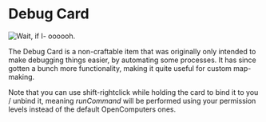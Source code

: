 # Debug Card

![Wait, if I- oooooh.](oredict:oc:debugCard)

The Debug Card is a non-craftable item that was originally only intended to make debugging things easier, by automating some processes. It has since gotten a bunch more functionality, making it quite useful for custom map-making.

Note that you can use shift-rightclick while holding the card to bind it to you / unbind it, meaning *runCommand* will be performed using your permission levels instead of the default OpenComputers ones.
